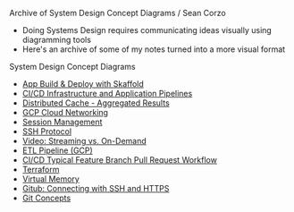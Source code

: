 Archive of System Design Concept Diagrams / Sean Corzo

- Doing Systems Design requires communicating ideas visually using diagramming tools
- Here's an archive of some of my notes turned into a more visual format 

System Design Concept Diagrams

- [App Build & Deploy with Skaffold](https://github.com/scorzo/system-design-concept-diagrams/blob/main/App%20Build%20%26%20Deploy%20with%20Skaffold.pdf)
- [CI/CD Infrastructure and Application Pipelines](https://github.com/scorzo/system-design-concept-diagrams/blob/main/CI_CD%20Infrastructure%20and%20Application%20Pipelines.pdf)
- [Distributed Cache - Aggregated Results](https://github.com/scorzo/system-design-concept-diagrams/blob/main/Distributed%20Cache%20-%20Aggregated%20Results.pdf)
- [GCP Cloud Networking](https://github.com/scorzo/system-design-concept-diagrams/blob/main/GCP%20Cloud%20Networking.pdf)
- [Session Management](https://github.com/scorzo/system-design-concept-diagrams/blob/main/Session%20Management.pdf)
- [SSH Protocol](https://github.com/scorzo/system-design-concept-diagrams/blob/main/SSH%20Protocol.pdf)
- [Video: Streaming vs. On-Demand](https://github.com/scorzo/system-design-concept-diagrams/blob/main/Video%20-%20Streaming%20vs.%20On-Demand.pdf)
- [ETL Pipeline (GCP)](https://github.com/scorzo/system-design-concept-diagrams/blob/main/ETL%20Pipeline%20(GCP).pdf)
- [CI/CD Typical Feature Branch Pull Request Workflow](https://github.com/scorzo/system-design-concept-diagrams/blob/main/CI_CD%20Typical%20Feature%20Branch%20Pull%20Request%20Workflow.pdf)
- [Terraform](https://github.com/scorzo/system-design-concept-diagrams/blob/main/Terraform.pdf)
- [Virtual Memory](https://github.com/scorzo/system-design-concept-diagrams/blob/main/Virtual%20Memory.pdf)
- [Gitub: Connecting with SSH and HTTPS](https://github.com/scorzo/system-design-concept-diagrams/blob/main/GitHub%20connect%20with%20SSH%20and%20HTTPS.pdf)
- [Git Concepts](https://github.com/scorzo/system-design-concept-diagrams/blob/main/GIT%20Concepts.pdf)